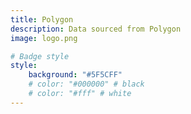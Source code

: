 ```yaml
---
title: Polygon
description: Data sourced from Polygon
image: logo.png

# Badge style
style:
    background: "#5F5CFF"
    # color: "#000000" # black
    # color: "#fff" # white
---
```

